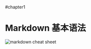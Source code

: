 #chapter1
# Markdown 基本语法
![markdown cheat sheet](https://github.com/shiep18/EIS2020/blob/master/markdowncheatsheet.JPG)

